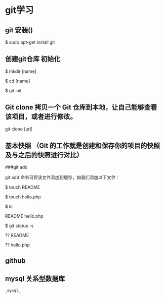 # git学习

## git 安装()
$ sudo apt-get install git

## 创建git仓库 初始化
$ mkdir [name]

$ cd [name]

$ git init
  
## Git clone 拷贝一个 Git 仓库到本地，让自己能够查看该项目，或者进行修改。
git clone [url]

## 基本快照 （Git 的工作就是创建和保存你的项目的快照及与之后的快照进行对比）
 ###git add

 git add 命令可将该文件添加到缓存，如我们添加以下文件：

  $ touch README

  $ touch hello.php

  $ ls  

  README        hello.php

  $ git status -s

  ?? README

  ?? hello.php

 

## github 

## mysql 关系型数据库 
    _mysql_
